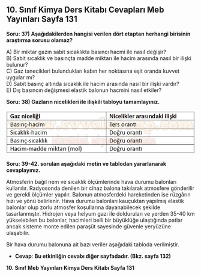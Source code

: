## 10. Sınıf Kimya Ders Kitabı Cevapları Meb Yayınları Sayfa 131

**Soru: 37) Aşağıdakilerden hangisi verilen dört etaptan herhangi birisinin araştırma sorusu olamaz?**

A) Bir miktar gazın sabit sıcaklıkta basıncı hacmi ile nasıl değişir?  
 B) Sabit sıcaklık ve basınçta madde miktarı ile hacim arasında nasıl bir ilişki bulunur?  
 C) Gaz tanecikleri bulundukları kabın her noktasına eşit oranda kuvvet uygular mı?  
 D) Sabit basınç altında sıcaklık ile hacim arasında nasıl bir ilişki vardır?  
 E) Dış basıncın değişmesi elastik balonun hacmini nasıl etkiler?

**Soru: 38) Gazların nicelikleri ile ilişkili tabloyu tamamlayınız.**

![](./image1.webp)

**Soru: 39-42. sorulan aşağıdaki metin ve tablodan yararlanarak cevaplayınız.**

Atmosferin bağıl nem ve sıcaklık ölçümlerinde hava durumu balonları kullanılır. Radyosonda denilen bir cihaz balona takılarak atmosfere gönderilir ve gerekli ölçümler yapılır. Balonun atmosferdeki hareketinden ise rüzgârın hızı ve yönü belirlenir. Hava durumu balonları kauçuktan yapılmış elastik balonlar olup zorlu atmosfer koşullarına dayanabilecek şekilde tasarlanmıştır. Hidrojen veya helyum gazı ile doldurulan ve yerden 35-40 km yükselebilen bu balonlar, hacimleri belli bir büyüklüğe ulaştığında patlar ancak sisteme monte edilen paraşüt sayesinde güvenle yeryüzüne ulaşabilir.

Bir hava durumu balonuna ait bazı veriler aşağıdaki tabloda verilmiştir.

* **Cevap**: **Bu etkinliğin cevabı diğer sayfadadır. (Bkz. sayfa 132)**

**10. Sınıf Meb Yayınları Kimya Ders Kitabı Sayfa 131**